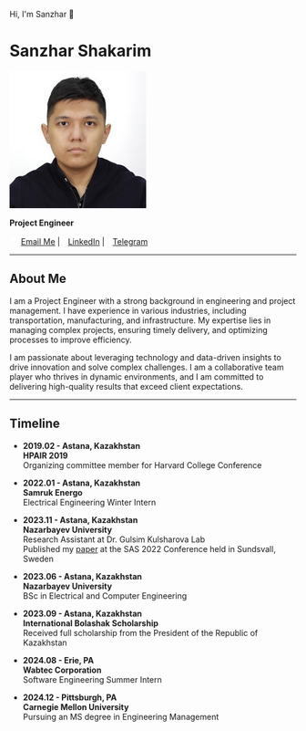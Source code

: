 Hi, I'm Sanzhar 👋

# Sanzhar Shakarim

![Profile Picture](images/pic.png)

**Project Engineer**  

<img src="images/gmail.png" alt="gmail" style="width:2%; border: 3px solid transparent;"> [Email Me](mailto:shakarim.sanjar@gmail.com) | 
<img src="images/linkedin.png" alt="linkedin" style="width:2%;">[LinkedIn](https://www.linkedin.com/in/sanzhar-shakarim-248497205/) | 
<img src="images/telegram.png" alt="telegram" style="width:2%;">[Telegram](https://t.me/Sanchozver)

---

## About Me

I am a Project Engineer with a strong background in engineering and project management. I have experience in various industries, including transportation, manufacturing, and infrastructure. My expertise lies in managing complex projects, ensuring timely delivery, and optimizing processes to improve efficiency.

I am passionate about leveraging technology and data-driven insights to drive innovation and solve complex challenges. I am a collaborative team player who thrives in dynamic environments, and I am committed to delivering high-quality results that exceed client expectations.

---

## Timeline

- **2019.02 - Astana, Kazakhstan**  
  **HPAIR 2019**  
  Organizing committee member for Harvard College Conference

- **2022.01 - Astana, Kazakhstan**  
  **Samruk Energo**  
  Electrical Engineering Winter Intern

- **2023.11 - Astana, Kazakhstan**  
  **Nazarbayev University**  
  Research Assistant at Dr. Gulsim Kulsharova Lab  
  Published my [paper](https://ieeexplore.ieee.org/document/9881355) at the SAS 2022 Conference held in Sundsvall, Sweden

- **2023.06 - Astana, Kazakhstan**  
  **Nazarbayev University**  
  BSc in Electrical and Computer Engineering

- **2023.09 - Astana, Kazakhstan**  
  **International Bolashak Scholarship**  
  Received full scholarship from the President of the Republic of Kazakhstan

- **2024.08 - Erie, PA**  
  **Wabtec Corporation**  
  Software Engineering Summer Intern

- **2024.12 - Pittsburgh, PA**  
  **Carnegie Mellon University**  
  Pursuing an MS degree in Engineering Management


